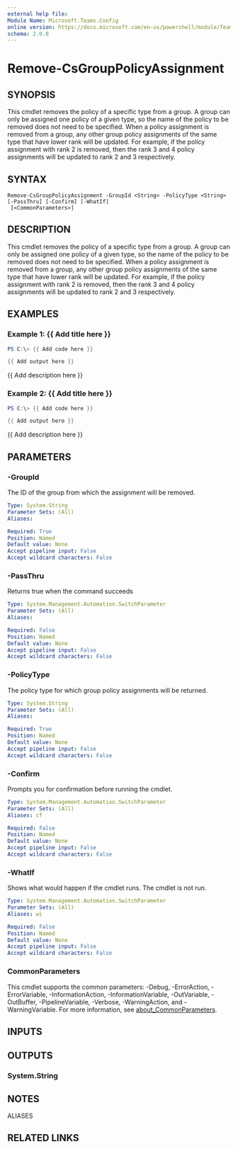 ```yaml
---
external help file:
Module Name: Microsoft.Teams.Config
online version: https://docs.microsoft.com/en-us/powershell/module/Teams/remove-csgrouppolicyassignment
schema: 2.0.0
---
```


# Remove-CsGroupPolicyAssignment

## SYNOPSIS
This cmdlet removes the policy of a specific type from a group.
A group can only be assigned one policy of a given type, so the name of the policy to be removed does not need to be specified.
When a policy assignment is removed from a group, any other group policy assignments of the same type that have lower rank will be updated.
For example, if the policy assignment with rank 2 is removed, then the rank 3 and 4 policy assignments will be updated to rank  2 and 3 respectively.

## SYNTAX

```
Remove-CsGroupPolicyAssignment -GroupId <String> -PolicyType <String> [-PassThru] [-Confirm] [-WhatIf]
 [<CommonParameters>]
```

## DESCRIPTION
This cmdlet removes the policy of a specific type from a group.
A group can only be assigned one policy of a given type, so the name of the policy to be removed does not need to be specified.
When a policy assignment is removed from a group, any other group policy assignments of the same type that have lower rank will be updated.
For example, if the policy assignment with rank 2 is removed, then the rank 3 and 4 policy assignments will be updated to rank  2 and 3 respectively.

## EXAMPLES

### Example 1: {{ Add title here }}
```powershell
PS C:\> {{ Add code here }}

{{ Add output here }}
```

{{ Add description here }}

### Example 2: {{ Add title here }}
```powershell
PS C:\> {{ Add code here }}

{{ Add output here }}
```

{{ Add description here }}

## PARAMETERS

### -GroupId
The ID of the group from which the assignment will be removed.

```yaml
Type: System.String
Parameter Sets: (All)
Aliases:

Required: True
Position: Named
Default value: None
Accept pipeline input: False
Accept wildcard characters: False
```

### -PassThru
Returns true when the command succeeds

```yaml
Type: System.Management.Automation.SwitchParameter
Parameter Sets: (All)
Aliases:

Required: False
Position: Named
Default value: None
Accept pipeline input: False
Accept wildcard characters: False
```

### -PolicyType
The policy type for which group policy assignments will be returned.

```yaml
Type: System.String
Parameter Sets: (All)
Aliases:

Required: True
Position: Named
Default value: None
Accept pipeline input: False
Accept wildcard characters: False
```

### -Confirm
Prompts you for confirmation before running the cmdlet.

```yaml
Type: System.Management.Automation.SwitchParameter
Parameter Sets: (All)
Aliases: cf

Required: False
Position: Named
Default value: None
Accept pipeline input: False
Accept wildcard characters: False
```

### -WhatIf
Shows what would happen if the cmdlet runs.
The cmdlet is not run.

```yaml
Type: System.Management.Automation.SwitchParameter
Parameter Sets: (All)
Aliases: wi

Required: False
Position: Named
Default value: None
Accept pipeline input: False
Accept wildcard characters: False
```

### CommonParameters
This cmdlet supports the common parameters: -Debug, -ErrorAction, -ErrorVariable, -InformationAction, -InformationVariable, -OutVariable, -OutBuffer, -PipelineVariable, -Verbose, -WarningAction, and -WarningVariable. For more information, see [about_CommonParameters](http://go.microsoft.com/fwlink/?LinkID=113216).

## INPUTS

## OUTPUTS

### System.String

## NOTES

ALIASES

## RELATED LINKS

